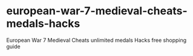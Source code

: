 # european-war-7-medieval-cheats-medals-hacks
European War 7 Medieval Cheats unlimited medals Hacks free shopping guide

